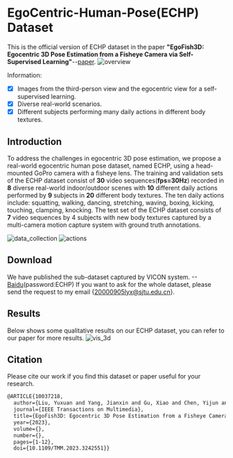 # EgoCentric-Human-Pose(ECHP) Dataset
This is the official version of ECHP dataset in the paper **"EgoFish3D: Egocentric 3D Pose Estimation from a Fisheye Camera via Self-Supervised Learning"**--[paper](https://ieeexplore.ieee.org/abstract/document/10037218).
![overview](https://user-images.githubusercontent.com/86871168/147398404-7ee8fcad-24a8-4a7a-89ad-5288c7bfccdd.png)

Information:
- [x] Images from the third-person view and the egocentric view for a self-supervised learning.
- [x] Diverse real-world scenarios.
- [x] Different subjects performing many daily actions in different body textures.

## Introduction
To address the challenges in egocentric 3D pose estimation, we propose a real-world egocentric human pose dataset, named ECHP, using a head-mounted GoPro camera with a fisheye lens. The training and validation sets of the ECHP dataset consist of **30** video sequences(**fps=30Hz**) recorded in **8** diverse real-world indoor/outdoor scenes with **10** different daily actions performed by **9** subjects in **20** different body textures. The ten daily actions include: squatting, walking, dancing, stretching, waving, boxing, kicking, touching, clamping, knocking. The test set of the ECHP dataset consists of **7** video sequences by 4 subjects with new body textures captured by a multi-camera motion capture system with ground truth annotations.

![data_collection](https://user-images.githubusercontent.com/86871168/147669662-4c266356-ef4d-46a2-ad81-90e3c43b21cc.png)
![actions](https://user-images.githubusercontent.com/86871168/147398391-418eebfc-05eb-4a70-a78c-444ddfe7f2a5.png)

## Download
We have published the sub-dataset captured by VICON system. --[Baidu](https://pan.baidu.com/s/1dadvj48SJufcfhB3TdYDxA)(password:ECHP)
If you want to ask for the whole dataset, please send the request to my email {20000905lyx@sjtu.edu.cn}.

## Results
Below shows some qualitative results on our ECHP dataset, you can refer to our paper for more results.
![vis_3d](https://user-images.githubusercontent.com/86871168/147670746-03d20b38-f9f7-4b75-8b07-eb6cb215ceac.png)


## Citation
Please cite our work if you find this dataset or paper useful for your research.
```latex
@ARTICLE{10037218,
  author={Liu, Yuxuan and Yang, Jianxin and Gu, Xiao and Chen, Yijun and Guo, Yao and Yang, Guang-Zhong},
  journal={IEEE Transactions on Multimedia}, 
  title={EgoFish3D: Egocentric 3D Pose Estimation from a Fisheye Camera via Self-Supervised Learning}, 
  year={2023},
  volume={},
  number={},
  pages={1-12},
  doi={10.1109/TMM.2023.3242551}}
  
```
